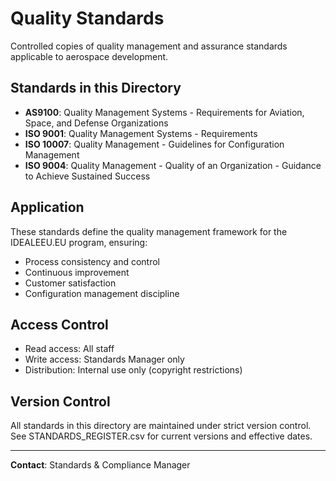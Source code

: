 # Quality Standards

Controlled copies of quality management and assurance standards applicable to aerospace development.

## Standards in this Directory

- **AS9100**: Quality Management Systems - Requirements for Aviation, Space, and Defense Organizations
- **ISO 9001**: Quality Management Systems - Requirements
- **ISO 10007**: Quality Management - Guidelines for Configuration Management
- **ISO 9004**: Quality Management - Quality of an Organization - Guidance to Achieve Sustained Success

## Application

These standards define the quality management framework for the IDEALEEU.EU program, ensuring:
- Process consistency and control
- Continuous improvement
- Customer satisfaction
- Configuration management discipline

## Access Control

- Read access: All staff
- Write access: Standards Manager only
- Distribution: Internal use only (copyright restrictions)

## Version Control

All standards in this directory are maintained under strict version control. See STANDARDS_REGISTER.csv for current versions and effective dates.

---

**Contact**: Standards & Compliance Manager
